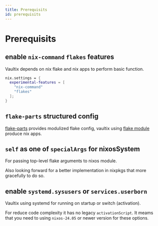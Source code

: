 ```yaml
---
title: Prerequisits
id: prerequisits
---
```


# Prerequisits

## enable `nix-command` `flakes` features
Vaultix depends on nix flake and nix apps to perform basic function.

```nix
nix.settings = {
  experimental-features = [
    "nix-command"
    "flakes"
  ];
}
```

## `flake-parts` structured config

[flake-parts](https://flake.parts/) provides modulized flake config, vaultix using [flake module](https://github.com/oluceps/vaultix/blob/main/flake-module.nix) produce nix apps.

## `self` as one of `specialArgs` for nixosSystem

For passing top-level flake arguments to nixos module.

Also looking forward for a better implementation in nixpkgs that more gracefully to do so.

## enable `systemd.sysusers` or `services.userborn`

Vaultix using systemd for running on startup or switch (activation).

For reduce code complexity it has no legacy `activationScript`. It meams that you need to using `nixos-24.05` or newer version for these options.
